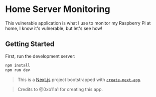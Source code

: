 # Home Server Monitoring
This vulnerable application is what I use to monitor my Raspberry Pi at home, I know it's vulnerable, but let's see how!

## Getting Started

First, run the development server:

```bash
npm install
npm run dev
```
> This is a [Next.js](https://nextjs.org) project bootstrapped with [`create-next-app`](https://nextjs.org/docs/pages/api-reference/create-next-app).

> Credits to @0xb11a1 for creating this app.
